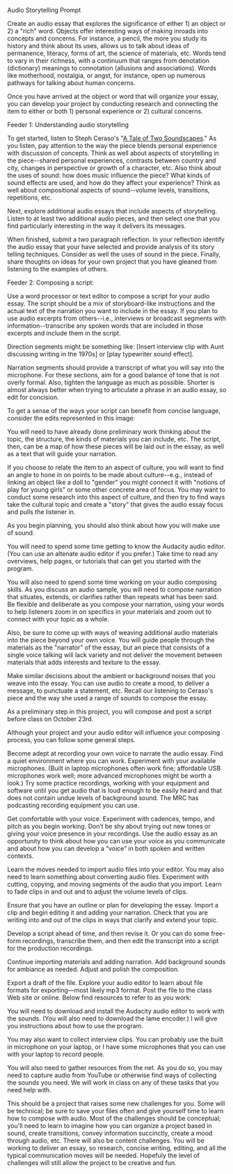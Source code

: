 Audio Storytelling Prompt

Create an audio essay that explores the significance of either 1) an object or 2) a "rich" word. Objects offer interesting ways of making inroads into concepts and concerns. For instance, a pencil, the more you study its history and think about its uses, allows us to talk about ideas of permanence, literacy, forms of art, the science of materials, etc. Words tend to vary in their richness, with a continuum that ranges from denotation (dictionary) meanings to connotation (allusions and associations). Words like motherhood, nostalgia, or angst, for instance, open up numerous pathways for talking about human concerns.

Once you have arrived at the object or word that will organize your essay, you can develop your project by conducting research and connecting the item to either or both 1) personal experience or 2) cultural concerns.

Feeder 1: Understanding audio storytelling

To get started, listen to Steph Ceraso's "[A Tale of Two Soundscapes](http://soundboxproject.com/project-soundscapes.html)." As you listen, pay attention to the way the piece blends personal experience with discussion of concepts. Think as well about aspects of storytelling in the piece--shared personal experiences, contrasts between country and city, changes in perspective or growth of a character, etc. Also think about the uses of sound: how does music influence the piece? What kinds of sound effects are used, and how do they affect your experience? Think as well about compositional aspects of sound--volume levels, transitions, repetitions, etc. 

Next, explore additional audio essays that include aspects of storytelling. Listen to at least two additional audio pieces, and then select one that you find particularly interesting in the way it delivers its messages.

When finished, submit a two paragraph reflection. In your reflection identify the audio essay that your have selected and provide analysis of its story telling techniques. Consider as well the uses of sound in the piece. Finally, share thoughts on ideas for your own project that you have gleaned from listening to the examples of others.

Feeder 2: Composing a script:

Use a word processor or text editor to compose a script for your audio essay. The script should be a mix of storyboard-like instructions and the actual text of the narration you want to include in the essay. If you plan to use audio excerpts from others--i.e., interviews or broadcast segments with information--transcribe any spoken words that are included in those excerpts and include them in the script.

Direction segments might be something like: [Insert interview clip with Aunt discussing writing in the 1970s] or [play typewriter sound effect].

Narration segments should provide a transcript of what you will say into the microphone. For these sections, aim for a good balance of tone that is not overly formal. Also, tighten the language as much as possible. Shorter is almost always better when trying to articulate a phrase in an audio essay, so edit for concision.

To get a sense of the ways your script can benefit from concise language, consider the edits represented in this image:





You will need to have already done preliminary work thinking about the topic, the structure, the kinds of materials you can include, etc. The script, then, can be a map of how these pieces will be laid out in the essay, as well as a text that will guide your narration.







​If you choose to relate the item to an aspect of culture, you will want to find an angle to hone in on points to be made about culture--e.g., instead of linking an object like a doll to "gender" you might connect it with "notions of play for young girls" or some other concrete area of focus. You may want to conduct some research into this aspect of culture, and then try to find ways take the cultural topic and create a "story" that gives the audio essay focus and pulls the listener in.

As you begin planning, you should also think about how you will make use of sound.

You will need to spend some time getting to know the Audacity audio editor. (You can use an altenate audio editor if you prefer.) Take time to read any overviews, help pages, or tutorials that can get you started with the program.

You will also need to spend some time working on your audio composing skills. As you discuss an audio sample, you will need to compose narration that situates, extends, or clarifies rather than repeats what has been said. Be flexible and deliberate as you compose your narration, using your words to help listeners zoom in on specifics in your materials and zoom out to connect with your topic as a whole.

Also, be sure to come up with ways of weaving additional audio materials into the piece beyond your own voice. You will guide people through the materials as the "narrator" of the essay, but an piece that consists of a single voice talking will lack variety and not deliver the movement between materials that adds interests and texture to the essay.

Make similar decisions about the ambient or background noises that you weave into the essay. You can use audio to create a mood, to deliver a message, to punctuate a statement, etc. Recall our listening to Ceraso's piece and the way she used a range of sounds to compose the essay.

As a preliminary step in this project, you will compose and post a script before class on October 23rd.

Although your project and your audio editor will influence your composing process, you can follow some general steps.

Become adept at recording your own voice to narrate the audio essay. Find a quiet environment where you can work. Experiment with your available microphones. (Built in laptop microphones often work fine; affordable USB microphones work well; more advanced microphones might be worth a look.) Try some practice recordings, working with your equipment and software until you get audio that is loud enough to be easily heard and that does not contain undue levels of background sound. The MRC has podcasting recording equipment you can use.

Get comfortable with your voice. Experiment with cadences, tempo, and pitch as you begin working. Don’t be shy about trying out new tones or giving your voice presence in your recordings. Use the audio essay as an opportunity to think about how you can use your voice as you communicate and about how you can develop a “voice” in both spoken and written contexts.

Learn the moves needed to import audio files into your editor. You may also need to learn something about converting audio files. Experiment with cutting, copying, and moving segments of the audio that you import. Learn to fade clips in and out and to adjust the volume levels of clips.

Ensure that you have an outline or plan for developing the essay. Import a clip and begin editing it and adding your narration. Check that you are writing into and out of the clips in ways that clarify and extend your topic.

Develop a script ahead of time, and then revise it. Or you can do some free-form recordings, transcribe them, and then edit the transcript into a script for the production recordings.

Continue importing materials and adding narration. Add background sounds for ambiance as needed. Adjust and polish the composition.

Export a draft of the file. Explore your audio editor to learn about file formats for exporting—most likely mp3 format. Post the file to the class Web site or online.
Below find resources to refer to as you work:

You will need to download and install the Audacity audio editor to work with the sounds. (You will also need to download the lame encoder.) I will give you instructions about how to use the program. 

You may also want to collect interview clips. You can probably use the built in microphone on your laptop, or I have some microphones that you can use with your laptop to record people. 

You will also need to gather resources from the net. As you do so, you may need to capture audio from YouTube or otherwise find ways of collecting the sounds you need. We will work in class on any of these tasks that you need help with.

This should be a project that raises some new challenges for you. Some will be technical; be sure to save your files often and give yourself time to learn how to compose with audio. Most of the challenges should be conceptual; you'll need to learn to imagine how you can organize a project based in sound, create transitions, convey information succinctly, create a mood through audio, etc. There will also be content challenges. You will be working to deliver an essay, so research, concise writing, editing, and all the typical communication moves will be needed. Hopefuly the level of challenges will still allow the project to be creative and fun.
